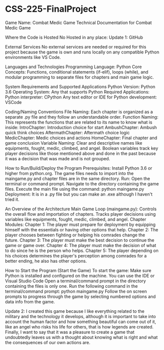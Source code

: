 # CSS-225-FinalProject
Game Name: Combat Medic Game
Technical Documentation for Combat Medic Game
 
Where the Code is Hosted
No Hosted in any place:
Update 1: GitHub

External Services
No external services are needed or required for this project because the game is own and runs locally on any compatible Python environments like VS Code.

Languages and Technologies
Programming Language: Python
Core Concepts: Functions, conditional statements (if-elif), loops (while), and modular programming to separate files for chapters and main game logic.

System Requirements and Supported Applications
Python Version: Python 3.6
Operating System: Any that supports Python
Required Applications:
Python interpreter: CPython
Any text editor or IDE for Python development: VSCode

Coding/Naming Conventions
File Naming: Each chapter is organized as a separate .py file and they follow an understandable order.
Function Naming: This represents the functions that are related to its name to know what is inside:
IntroChapter: Introduction choice for start
AmbushChapter: Ambush quick think choices
AftermathChapter: Aftermath choice logic
MedicChapter: Medic choices and actions
HomeChapter: Final chapter and game conclusion
Variable Naming:
Clear and descriptive names like equipments, fought, medic, climbed, and angel.
Boolean variables track key player decisions like those mentioned above and done in the past because it was a decision that was made and is not grouped.


How to Run/Build/Deploy the Program
Prerequisites:
Install Python 3.6 or higher from python.org.
The game files needs to import into the maingame.py and chapter files are in the same directory.
Run:
Open the terminal or command prompt.
Navigate to the directory containing the game files.
Execute the main file using the command:
python maingame.py
Deployment:
It is in a .py file but you can make an .exe although I haven't tried it.

An Overview of the Architecture
Main Game Loop (maingame.py):
Controls the overall flow and importation of chapters.
Tracks player decisions using variables like equipments, fought, medic, climbed, and angel.
Chapter Modules:
Chapter 1: The player must prepare for deployment by equipping himself with the essentials or having other options that help.
Chapter 2: The player chooses between fighting or helping his comrades change the future.
Chapter 3: The player must make the best decision to continue the game or game over.
Chapter 4: The player must make the decision of what to do since he is the person who helps.
Chapter 5: The player depending on his choices determines the player's perception among comrades for a better ending, he also has other options.

How to Start the Program (Start the Game)
To start the game:
Make sure Python is installed and configured on the machine. You can use the IDE or Visual Studio Code
Open a terminal/command prompt in the directory containing the files is only one.
Run the following command in the terminal/command prompt:
python maingame.py
Follow the on screen prompts to progress through the game by selecting numbered options and data info from the game.

Update 2: I created this game because I like everything related to the military and the technology it develops, although it is important to take into account the human factor and how something beautiful can come out of it, like an angel who risks his life for others, that is how legends are created. Finally, I want to say that it was a pleasure to create a game that undoubtedly leaves us with a thought about knowing what is right and what the consequences of our own actions are.
